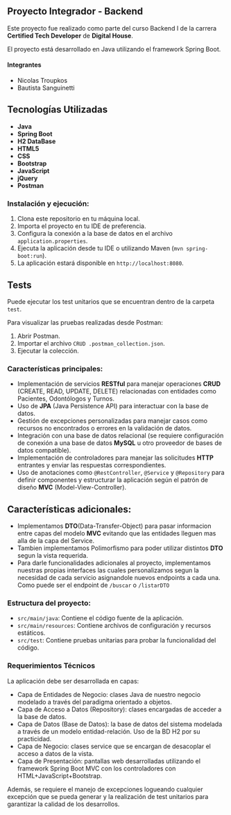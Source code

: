 ## Proyecto Integrador - Backend

Este proyecto fue realizado como parte del curso Backend I de la carrera __Certified Tech Developer__ de __Digital House__.

El proyecto está desarrollado en Java utilizando el framework Spring Boot.

#### __Integrantes__
- Nicolas Troupkos
- Bautista Sanguinetti

## Tecnologías Utilizadas

- __Java__
- __Spring Boot__
- __H2 DataBase__
- __HTML5__
- __CSS__
- __Bootstrap__
- __JavaScript__
- __jQuery__
- __Postman__

### Instalación y ejecución:

1. Clona este repositorio en tu máquina local.
2. Importa el proyecto en tu IDE de preferencia.
3. Configura la conexión a la base de datos en el archivo `application.properties`.
4. Ejecuta la aplicación desde tu IDE o utilizando Maven (`mvn spring-boot:run`).
5. La aplicación estará disponible en `http://localhost:8080`.

## Tests

Puede ejecutar los test unitarios que se encuentran dentro de la carpeta `test`.

Para visualizar las pruebas realizadas desde Postman:

1. Abrir Postman.
2. Importar el archivo `CRUD .postman_collection.json`.
3. Ejecutar la colección.

### Características principales:

- Implementación de servicios __RESTful__ para manejar operaciones __CRUD__ (CREATE, READ, UPDATE, DELETE) relacionadas con entidades como Pacientes, Odontólogos y Turnos.
- Uso de __JPA__ (Java Persistence API) para interactuar con la base de datos.
- Gestión de excepciones personalizadas para manejar casos como recursos no encontrados o errores en la validación de datos.
- Integración con una base de datos relacional (se requiere configuración de conexión a una base de datos __MySQL__ u otro proveedor de bases de datos compatible).
- Implementación de controladores para manejar las solicitudes __HTTP__ entrantes y enviar las respuestas correspondientes.
- Uso de anotaciones como `@RestController`, `@Service` y `@Repository` para definir componentes y estructurar la aplicación según el patrón de diseño __MVC__ (Model-View-Controller).

## Características adicionales:

- Implementamos __DTO__(Data-Transfer-Object) para pasar informacion entre capas del modelo __MVC__ evitando que las entidades lleguen mas alla de la capa del Service.
- Tambien implementamos Polimorfismo para poder utilizar distintos __DTO__ segun la vista requerida.
- Para darle funcionalidades adicionales al proyecto, implementamos nuestras propias interfaces las cuales personalizamos segun la necesidad de cada servicio asignandole nuevos endpoints a cada una. Como puede ser el endpoint de `/buscar` o `/listarDTO`



### Estructura del proyecto:

- `src/main/java`: Contiene el código fuente de la aplicación.
- `src/main/resources`: Contiene archivos de configuración y recursos estáticos.
- `src/test`: Contiene pruebas unitarias para probar la funcionalidad del código.

### Requerimientos Técnicos

La aplicación debe ser desarrollada en capas:

- Capa de Entidades de Negocio: clases Java de nuestro negocio modelado a través del paradigma orientado a objetos.
- Capa de Acceso a Datos (Repository): clases encargadas de acceder a la base de datos.
- Capa de Datos (Base de Datos): la base de datos del sistema modelada a través de un modelo entidad-relación. Uso de la BD H2 por su practicidad.
- Capa de Negocio: clases service que se encargan de desacoplar el acceso a datos de la vista.
- Capa de Presentación: pantallas web desarrolladas utilizando el framework Spring Boot MVC con los controladores con HTML+JavaScript+Bootstrap.

Además, se requiere el manejo de excepciones logueando cualquier excepción que se pueda generar y la realización de test unitarios para garantizar la calidad de los desarrollos.